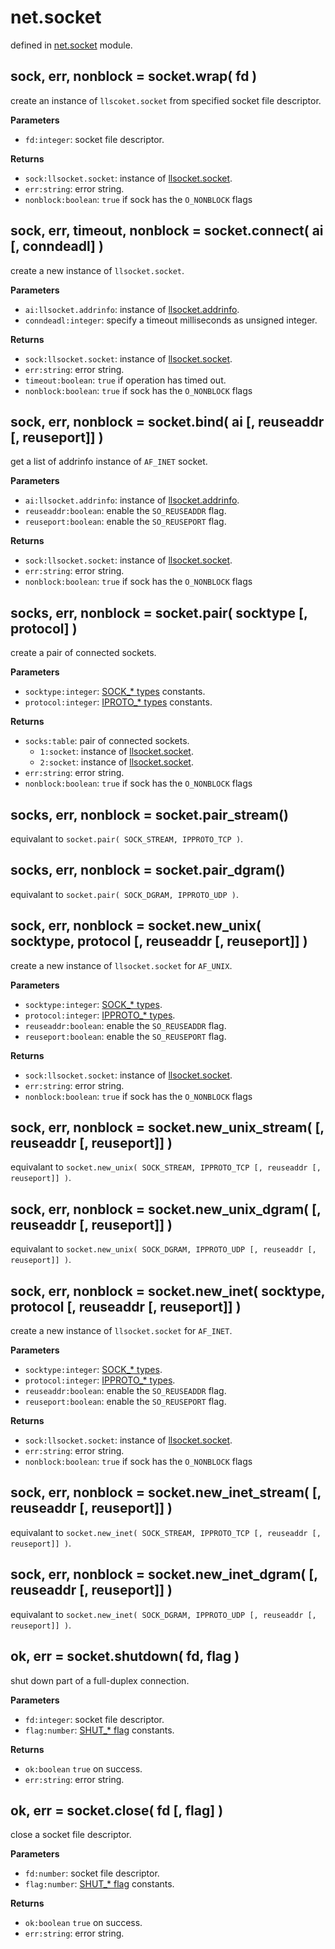 # net.socket

defined in [net.socket](../lib/socket.lua) module.


## sock, err, nonblock = socket.wrap( fd )

create an instance of `llscoket.socket` from specified socket file descriptor.

**Parameters**

- `fd:integer`: socket file descriptor.

**Returns**

- `sock:llsocket.socket`: instance of [llsocket.socket](https://github.com/mah0x211/lua-llsocket#llsocketsocket-instance-methods).
- `err:string`: error string.
- `nonblock:boolean`: `true` if sock has the `O_NONBLOCK` flags


## sock, err, timeout, nonblock = socket.connect( ai [, conndeadl] )

create a new instance of `llsocket.socket`.

**Parameters**

- `ai:llsocket.addrinfo`: instance of [llsocket.addrinfo](https://github.com/mah0x211/lua-llsocket#llsocketaddrinfo-instance-methods).
- `conndeadl:integer`: specify a timeout milliseconds as unsigned integer.

**Returns**

- `sock:llsocket.socket`: instance of [llsocket.socket](https://github.com/mah0x211/lua-llsocket#llsocketsocket-instance-methods).
- `err:string`: error string.
- `timeout:boolean`: `true` if operation has timed out.
- `nonblock:boolean`: `true` if sock has the `O_NONBLOCK` flags


## sock, err, nonblock = socket.bind( ai [, reuseaddr [, reuseport]] )

get a list of addrinfo instance of `AF_INET` socket.

**Parameters**

- `ai:llsocket.addrinfo`: instance of [llsocket.addrinfo](https://github.com/mah0x211/lua-llsocket#llsocketaddrinfo-instance-methods).
- `reuseaddr:boolean`: enable the `SO_REUSEADDR` flag.
- `reuseport:boolean`: enable the `SO_REUSEPORT` flag.

**Returns**

- `sock:llsocket.socket`: instance of [llsocket.socket](https://github.com/mah0x211/lua-llsocket#llsocketsocket-instance-methods).
- `err:string`: error string.
- `nonblock:boolean`: `true` if sock has the `O_NONBLOCK` flags


## socks, err, nonblock = socket.pair( socktype [, protocol] )

create a pair of connected sockets.

**Parameters**

- `socktype:integer`: [SOCK_* types](constants.md#sock_-types) constants.
- `protocol:integer`: [IPROTO_* types](constants.md#ipproto_-types) constants.

**Returns**

- `socks:table`: pair of connected sockets.
  - `1:socket`: instance of [llsocket.socket](https://github.com/mah0x211/lua-llsocket#llsocketsocket-instance-methods).
  - `2:socket`: instance of [llsocket.socket](https://github.com/mah0x211/lua-llsocket#llsocketsocket-instance-methods).
- `err:string`: error string.
- `nonblock:boolean`: `true` if sock has the `O_NONBLOCK` flags


## socks, err, nonblock = socket.pair_stream()

equivalant to `socket.pair( SOCK_STREAM, IPPROTO_TCP )`.


## socks, err, nonblock = socket.pair_dgram()

equivalant to `socket.pair( SOCK_DGRAM, IPPROTO_UDP )`.


## sock, err, nonblock = socket.new_unix( socktype, protocol [, reuseaddr [, reuseport]] )

create a new instance of `llsocket.socket` for `AF_UNIX`.

**Parameters**

- `socktype:integer`: [SOCK_* types](constants.md#sock_-types).
- `protocol:integer`: [IPPROTO_* types](constants.md#ipproto_-types).
- `reuseaddr:boolean`: enable the `SO_REUSEADDR` flag.
- `reuseport:boolean`: enable the `SO_REUSEPORT` flag.

**Returns**

- `sock:llsocket.socket`: instance of [llsocket.socket](https://github.com/mah0x211/lua-llsocket#llsocketsocket-instance-methods).
- `err:string`: error string.
- `nonblock:boolean`: `true` if sock has the `O_NONBLOCK` flags


## sock, err, nonblock = socket.new_unix_stream( [, reuseaddr [, reuseport]] )

equivalant to `socket.new_unix( SOCK_STREAM, IPPROTO_TCP [, reuseaddr [, reuseport]] )`.


## sock, err, nonblock = socket.new_unix_dgram( [, reuseaddr [, reuseport]] )

equivalant to `socket.new_unix( SOCK_DGRAM, IPPROTO_UDP [, reuseaddr [, reuseport]] )`.


## sock, err, nonblock = socket.new_inet( socktype, protocol [, reuseaddr [, reuseport]] )

create a new instance of `llsocket.socket` for `AF_INET`.

**Parameters**

- `socktype:integer`: [SOCK_* types](constants.md#sock_-types).
- `protocol:integer`: [IPPROTO_* types](constants.md#ipproto_-types).
- `reuseaddr:boolean`: enable the `SO_REUSEADDR` flag.
- `reuseport:boolean`: enable the `SO_REUSEPORT` flag.

**Returns**

- `sock:llsocket.socket`: instance of [llsocket.socket](https://github.com/mah0x211/lua-llsocket#llsocketsocket-instance-methods).
- `err:string`: error string.
- `nonblock:boolean`: `true` if sock has the `O_NONBLOCK` flags


## sock, err, nonblock = socket.new_inet_stream( [, reuseaddr [, reuseport]] )

equivalant to `socket.new_inet( SOCK_STREAM, IPPROTO_TCP [, reuseaddr [, reuseport]] )`.


## sock, err, nonblock = socket.new_inet_dgram( [, reuseaddr [, reuseport]] )

equivalant to `socket.new_inet( SOCK_DGRAM, IPPROTO_UDP [, reuseaddr [, reuseport]] )`.


## ok, err = socket.shutdown( fd, flag )

shut down part of a full-duplex connection.

**Parameters**

- `fd:integer`: socket file descriptor.
- `flag:number`: [SHUT_* flag](constants.md#shut_-flags) constants.

**Returns**

- `ok:boolean` `true` on success.
- `err:string`: error string.


## ok, err = socket.close( fd [, flag] )

close a socket file descriptor.

**Parameters**

- `fd:number`: socket file descriptor.
- `flag:number`: [SHUT_* flag](constants.md#shut_-flags) constants.

**Returns**

- `ok:boolean` `true` on success.
- `err:string`: error string.


